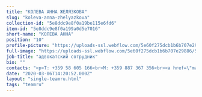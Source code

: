 ```yaml
---
title: "КОЛЕВА АННА ЖЕЛЯЗКОВА"
slug: "koleva-anna-zhelyazkova"
collection-id: "5e8ddc9e8f0a19be115e6fd6"
item-id: "5e8ddc9e8f0a199a0d5e7016"
short-name: "КОЛЕВА АННА"
position: "10"
profile-picture: "https://uploads-ssl.webflow.com/5e60f275dcb1b6b707e29886/5e60f2e646e6b840e6d0b4df_5e52e2a833d368424a3b4428_5ca39186af774a76462a1db6_Koleva_Small.jpeg"
full-image: "https://uploads-ssl.webflow.com/5e60f275dcb1b6b707e29886/5e60f2e646e6b84d32d0b4e0_5e52e2a833d3684be63b4429_5ca3918050cb2ee9e321ef33_Koleva.jpeg"
job-title: "адвокатский сотрудник"
bio: ""
contacts: "<p>T: +359 58 605 166<br>M: +359 887 367 356<br><a href=\"mailto:koleva@kantora.bg\">КОLEVA@KANTORA.BG</a><br>SKYPE:&nbsp;SATRUDNIK_ANNA_KOLEVA</p>"
date: "2020-03-06T14:20:52.000Z"
layout: "single-teamru.html"
tags: "teamru"
---
```



